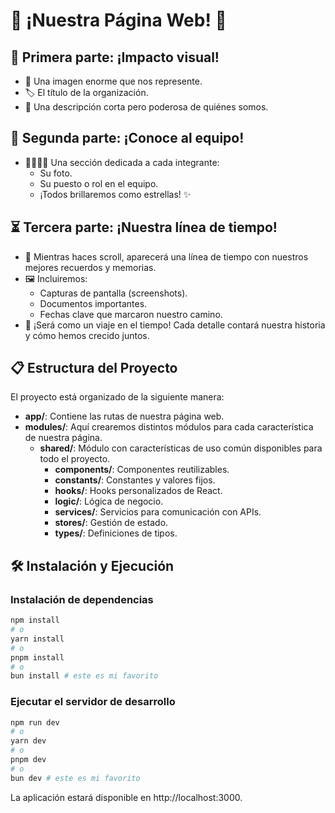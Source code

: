 # 🌟 ¡Nuestra Página Web! 🌟

## 🚀 Primera parte: ¡Impacto visual!

- 📸 Una imagen enorme que nos represente.
- 🏷 El título de la organización.
- 📝 Una descripción corta pero poderosa de quiénes somos.

## 👥 Segunda parte: ¡Conoce al equipo!

- 🙋‍♂️🙋‍♀ Una sección dedicada a cada integrante:
  - Su foto.
  - Su puesto o rol en el equipo.
  - ¡Todos brillaremos como estrellas! ✨

## ⏳ Tercera parte: ¡Nuestra línea de tiempo!

- 📜 Mientras haces scroll, aparecerá una línea de tiempo con nuestros mejores recuerdos y memorias.
- 🖼 Incluiremos:
  - Capturas de pantalla (screenshots).
  - Documentos importantes.
  - Fechas clave que marcaron nuestro camino.
- 🎉 ¡Será como un viaje en el tiempo! Cada detalle contará nuestra historia y cómo hemos crecido juntos.

## 📋 Estructura del Proyecto

El proyecto está organizado de la siguiente manera:

- **app/**: Contiene las rutas de nuestra página web.
- **modules/**: Aquí crearemos distintos módulos para cada característica de nuestra página.
  - **shared/**: Módulo con características de uso común disponibles para todo el proyecto.
    - **components/**: Componentes reutilizables.
    - **constants/**: Constantes y valores fijos.
    - **hooks/**: Hooks personalizados de React.
    - **logic/**: Lógica de negocio.
    - **services/**: Servicios para comunicación con APIs.
    - **stores/**: Gestión de estado.
    - **types/**: Definiciones de tipos.

## 🛠️ Instalación y Ejecución

### Instalación de dependencias

```bash
npm install
# o
yarn install
# o
pnpm install
# o
bun install # este es mi favorito
```

### Ejecutar el servidor de desarrollo

```bash
npm run dev
# o
yarn dev
# o
pnpm dev
# o
bun dev # este es mi favorito
```

La aplicación estará disponible en http://localhost:3000.
